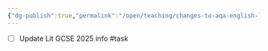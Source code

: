 ```yaml
---
{"dg-publish":true,"permalink":"/open/teaching/changes-to-aqa-english-literature-gcse-for-2025/"}
---
```



- [ ] Update Lit GCSE 2025 info #task 
